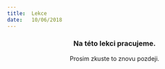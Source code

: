 ```yaml
---
title:  Lekce
date:   10/06/2018
---
```


### <center>Na této lekci pracujeme.</center>
<center>Prosim zkuste to znovu pozdeji.</center>